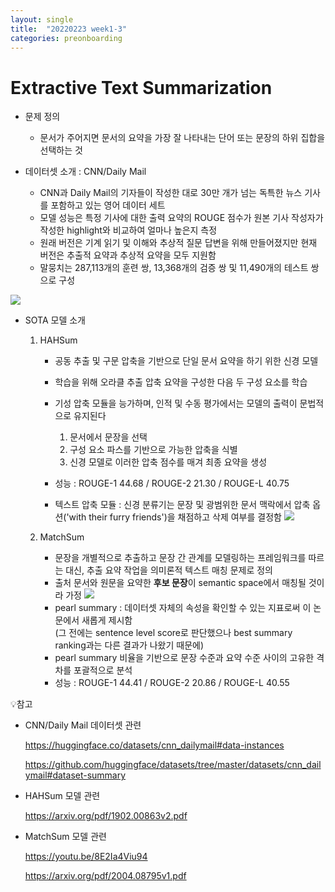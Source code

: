 ```yaml
---
layout: single
title:  "20220223 week1-3"
categories: preonboarding
---
```


# Extractive Text Summarization

- 문제 정의
    - 문서가 주어지면 문서의 요약을 가장 잘 나타내는 단어 또는 문장의 하위 집합을 선택하는 것
    
- 데이터셋 소개 : CNN/Daily Mail
    - CNN과 Daily Mail의 기자들이 작성한 대로 30만 개가 넘는 독특한 뉴스 기사를 포함하고 있는 영어 데이터 세트
    - 모델 성능은 특정 기사에 대한 출력 요약의 ROUGE 점수가 원본 기사 작성자가 작성한 highlight와 비교하여 얼마나 높은지 측정
    - 원래 버전은 기계 읽기 및 이해와 추상적 질문 답변을 위해 만들어졌지만 현재 버전은 추출적 요약과 추상적 요약을 모두 지원함
    - 말뭉치는 287,113개의 훈련 쌍, 13,368개의 검증 쌍 및 11,490개의 테스트 쌍으로 구성
    
![](https://i.esdrop.com/d/f/Wt5zrblYBe/UVAX5d6CKH.png)

- SOTA 모델 소개
    1. HAHSum
        - 공동 추출 및 구문 압축을 기반으로 단일 문서 요약을 하기 위한 신경 모델
        - 학습을 위해 오라클 추출 압축 요약을 구성한 다음 두 구성 요소를 학습
        - 기성 압축 모듈을 능가하며, 인적 및 수동 평가에서는 모델의 출력이 문법적으로 유지된다
            1. 문서에서 문장을 선택
            2. 구성 요소 파스를 기반으로 가능한 압축을 식별
            3. 신경 모델로 이러한 압축 점수를 매겨 최종 요약을 생성  
        - 성능 : ROUGE-1	44.68 / ROUGE-2	21.30 / ROUGE-L	40.75
         
        - 텍스트 압축 모듈 : 신경 분류기는 문장 및 광범위한 문서 맥락에서 압축 옵션('with their furry friends')을 채점하고 삭제 여부를 결정함
        ![](https://i.esdrop.com/d/f/Wt5zrblYBe/ntxu7FKsYs.png)
         
    2. MatchSum
        - 문장을 개별적으로 추출하고 문장 간 관계를 모델링하는 프레임워크를 따르는 대신, 추출 요약 작업을 의미론적 텍스트 매칭 문제로 정의
        - 출처 문서와 원문을 요약한 **후보 문장**이 semantic space에서 매칭될 것이라 가정
        ![](https://i.esdrop.com/d/f/Wt5zrblYBe/LS6dDsFGQz.png)
        - pearl summary : 데이터셋 자체의 속성을 확인할 수 있는 지표로써 이 논문에서 새롭게 제시함\
            (그 전에는 sentence level score로 판단했으나 best summary ranking과는 다른 결과가 나왔기 때문에) 
        - pearl summary 비율을 기반으로 문장 수준과 요약 수준 사이의 고유한 격차를 포괄적으로 분석
        - 성능 : ROUGE-1 44.41 /	ROUGE-2 20.86 / ROUGE-L 40.55
 
 
💡참고

- CNN/Daily Mail 데이터셋 관련

    https://huggingface.co/datasets/cnn_dailymail#data-instances

    https://github.com/huggingface/datasets/tree/master/datasets/cnn_dailymail#dataset-summary

- HAHSum 모델 관련 

    https://arxiv.org/pdf/1902.00863v2.pdf

- MatchSum 모델 관련 

    https://youtu.be/8E2Ia4Viu94
    
    https://arxiv.org/pdf/2004.08795v1.pdf
